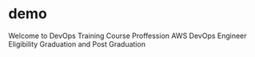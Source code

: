 # demo
Welcome to DevOps Training Course
Proffession AWS DevOps Engineer
Eligibility Graduation and Post Graduation
